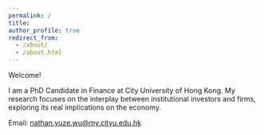 ```yaml
---
permalink: /
title:
author_profile: true
redirect_from: 
  - /about/
  - /about.html
---
```

Welcome!

I am a PhD Candidate in Finance at City University of Hong Kong. My research focuses on the interplay between institutional investors and firms, exploring its real implications on the economy.

Email: nathan.yuze.wu@my.cityu.edu.hk
